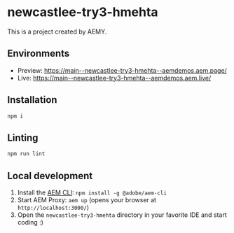 # newcastlee-try3-hmehta

This is a project created by AEMY.

## Environments

- Preview: https://main--newcastlee-try3-hmehta--aemdemos.aem.page/
- Live: https://main--newcastlee-try3-hmehta--aemdemos.aem.live/

## Installation

```sh
npm i
```

## Linting

```sh
npm run lint
```

## Local development

1. Install the [AEM CLI](https://github.com/adobe/helix-cli): `npm install -g @adobe/aem-cli`
1. Start AEM Proxy: `aem up` (opens your browser at `http://localhost:3000/`)
1. Open the `newcastlee-try3-hmehta` directory in your favorite IDE and start coding :)
